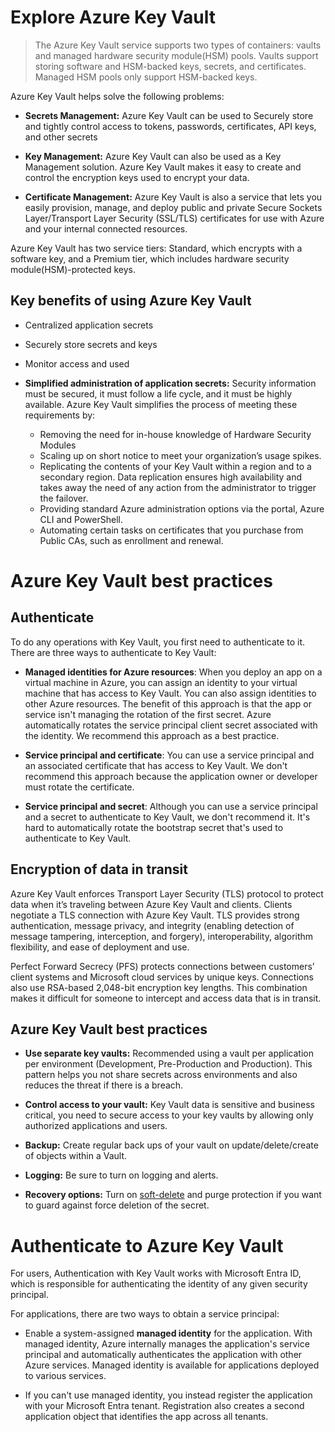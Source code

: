 # Explore Azure Key Vault

> The Azure Key Vault service supports two types of containers: vaults and managed hardware security module(HSM) pools. Vaults support storing software and HSM-backed keys, secrets, and certificates. Managed HSM pools only support HSM-backed keys.

Azure Key Vault helps solve the following problems:

- **Secrets Management:** Azure Key Vault can be used to Securely store and tightly control access to tokens, passwords, certificates, API keys, and other secrets
    
- **Key Management:** Azure Key Vault can also be used as a Key Management solution. Azure Key Vault makes it easy to create and control the encryption keys used to encrypt your data.
    
- **Certificate Management:** Azure Key Vault is also a service that lets you easily provision, manage, and deploy public and private Secure Sockets Layer/Transport Layer Security (SSL/TLS) certificates for use with Azure and your internal connected resources.
    

Azure Key Vault has two service tiers: Standard, which encrypts with a software key, and a Premium tier, which includes hardware security module(HSM)-protected keys.

## Key benefits of using Azure Key Vault

- Centralized application secrets
- Securely store secrets and keys
- Monitor access and used
- **Simplified administration of application secrets:** Security information must be secured, it must follow a life cycle, and it must be highly available. Azure Key Vault simplifies the process of meeting these requirements by:
    
    - Removing the need for in-house knowledge of Hardware Security Modules
    - Scaling up on short notice to meet your organization’s usage spikes.
    - Replicating the contents of your Key Vault within a region and to a secondary region. Data replication ensures high availability and takes away the need of any action from the administrator to trigger the failover.
    - Providing standard Azure administration options via the portal, Azure CLI and PowerShell.
    - Automating certain tasks on certificates that you purchase from Public CAs, such as enrollment and renewal.

# Azure Key Vault best practices
## Authenticate
To do any operations with Key Vault, you first need to authenticate to it. There are three ways to authenticate to Key Vault:

- **Managed identities for Azure resources**: When you deploy an app on a virtual machine in Azure, you can assign an identity to your virtual machine that has access to Key Vault. You can also assign identities to other Azure resources. The benefit of this approach is that the app or service isn't managing the rotation of the first secret. Azure automatically rotates the service principal client secret associated with the identity. We recommend this approach as a best practice.
    
- **Service principal and certificate**: You can use a service principal and an associated certificate that has access to Key Vault. We don't recommend this approach because the application owner or developer must rotate the certificate.
    
- **Service principal and secret**: Although you can use a service principal and a secret to authenticate to Key Vault, we don't recommend it. It's hard to automatically rotate the bootstrap secret that's used to authenticate to Key Vault.
## Encryption of data in transit

Azure Key Vault enforces Transport Layer Security (TLS) protocol to protect data when it’s traveling between Azure Key Vault and clients. Clients negotiate a TLS connection with Azure Key Vault. TLS provides strong authentication, message privacy, and integrity (enabling detection of message tampering, interception, and forgery), interoperability, algorithm flexibility, and ease of deployment and use.

Perfect Forward Secrecy (PFS) protects connections between customers’ client systems and Microsoft cloud services by unique keys. Connections also use RSA-based 2,048-bit encryption key lengths. This combination makes it difficult for someone to intercept and access data that is in transit.

## Azure Key Vault best practices
- **Use separate key vaults:** Recommended using a vault per application per environment (Development, Pre-Production and Production). This pattern helps you not share secrets across environments and also reduces the threat if there is a breach.
    
- **Control access to your vault:** Key Vault data is sensitive and business critical, you need to secure access to your key vaults by allowing only authorized applications and users.
    
- **Backup:** Create regular back ups of your vault on update/delete/create of objects within a Vault.
    
- **Logging:** Be sure to turn on logging and alerts.
    
- **Recovery options:** Turn on [soft-delete](https://learn.microsoft.com/en-us/azure/key-vault/general/soft-delete-overview) and purge protection if you want to guard against force deletion of the secret.
# Authenticate to Azure Key Vault
For users, Authentication with Key Vault works with Microsoft Entra ID, which is responsible for authenticating the identity of any given security principal.

For applications, there are two ways to obtain a service principal:

- Enable a system-assigned **managed identity** for the application. With managed identity, Azure internally manages the application's service principal and automatically authenticates the application with other Azure services. Managed identity is available for applications deployed to various services.
    
- If you can't use managed identity, you instead register the application with your Microsoft Entra tenant. Registration also creates a second application object that identifies the app across all tenants.
